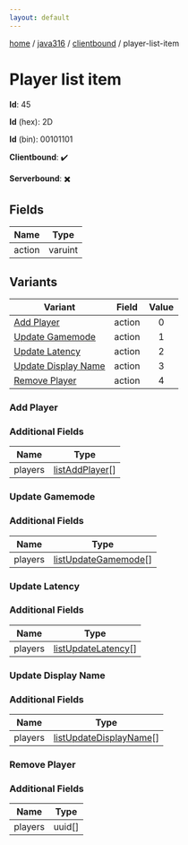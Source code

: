 ```yaml
---
layout: default
---
```


[home](/)  /  [java316](/protocol/java316)  /  [clientbound](/protocol/java316/clientbound)  /  player-list-item

# Player list item

**Id**: 45

**Id** (hex): 2D

**Id** (bin): 00101101

**Clientbound**: ✔️

**Serverbound**: ✖️

## Fields

Name | Type
---|---
action | varuint

## Variants

Variant | Field | Value
---|---|:---:
[Add Player](#add_player) | action | 0
[Update Gamemode](#update_gamemode) | action | 1
[Update Latency](#update_latency) | action | 2
[Update Display Name](#update_display_name) | action | 3
[Remove Player](#remove_player) | action | 4

### Add Player

### Additional Fields

Name | Type
---|---
players | [listAddPlayer](/protocol/java316/types/list-add-player)[]

### Update Gamemode

### Additional Fields

Name | Type
---|---
players | [listUpdateGamemode](/protocol/java316/types/list-update-gamemode)[]

### Update Latency

### Additional Fields

Name | Type
---|---
players | [listUpdateLatency](/protocol/java316/types/list-update-latency)[]

### Update Display Name

### Additional Fields

Name | Type
---|---
players | [listUpdateDisplayName](/protocol/java316/types/list-update-display-name)[]

### Remove Player

### Additional Fields

Name | Type
---|---
players | uuid[]
